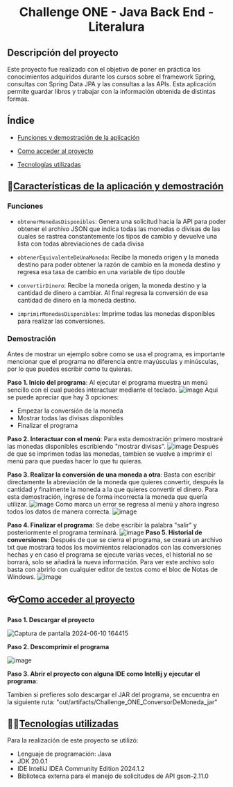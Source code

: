 <div align="center">
    <h1>Challenge ONE - Java Back End - Literalura</h1>
</div>


 ## Descripción del proyecto
Este proyecto fue realizado con el objetivo de poner en práctica los conocimientos adquiridos durante los cursos sobre el framework Spring, consultas con Spring Data JPA y las consultas a las APIs. 
Esta aplicación permite guardar libros y trabajar con la información obtenida de distintas formas.


 ## Índice
 
 * [Funciones y demostración de la aplicación](#Funciones-y-demostración-de-la-aplicación)
 
 * [Como acceder al proyecto](#Como-acceder-al-proyecto)
 
 * [Tecnologías utilizadas](#Tecnologías-utilizadas)
 

## :hammer:[Características de la aplicación y demostración](#Características-de-la-aplicación-y-demostración)
### Funciones
* `obtenerMonedasDisponibles`: Genera una solicitud hacia la API para poder obtener el archivo JSON que indica todas las monedas o divisas de las cuales se rastrea constantemente los tipos de cambio y devuelve una lista con todas abreviaciones de cada divisa

* `obtenerEquivalenteDeUnaMoneda`: Recibe la moneda origen y la moneda destino para poder obtener la razón de cambio en la moneda destino y regresa esa tasa de cambio en una variable de tipo double

* `convertirDinero`: Recibe la moneda origen, la moneda destino y la cantidad de dinero a cambiar. Al final regresa la conversión de esa cantidad de dinero en la moneda destino.

* `imprimirMonedasDisponibles`: Imprime todas las monedas disponibles para realizar las conversiones.

### Demostración
Antes de mostrar un ejemplo sobre como se usa el programa, es importante mencionar que el programa no diferencia entre mayúsculas y minúsculas, por lo que puedes escribir como tu quieras.

**Paso 1. Inicio del programa**: Al ejecutar el programa muestra un menú sencillo con el cual puedes interactuar mediante el teclado.
![image](https://github.com/RickSiphone/Challenge_ONE-ConversorDeMoneda/assets/156386884/5a58a431-57c7-42df-b2be-fc5deda4c1b0)
Aqui se puede apreciar que hay 3 opciones: 
 + Empezar la conversión de la moneda
 + Mostrar todas las divisas disponibles
 + Finalizar el programa

**Paso 2. Interactuar con el menú**: Para esta demostración primero mostraré las monedas disponibles escribiendo "mostrar divisas".
![image](https://github.com/RickSiphone/Challenge_ONE-ConversorDeMoneda/assets/156386884/743544f2-2f95-438e-90f3-280e2e01966d)
Después de que se imprimen todas las monedas, tambien se vuelve a imprimir el menú para que puedas hacer lo que tu quieras.

**Paso 3. Realizar la conversión de una moneda a otra**: Basta con escribir directamente la abreviación de la moneda que quieres convertir, después la cantidad y finalmente la moneda a la que quieres convertir el dinero.
Para esta demostración, ingrese de forma incorrecta la moneda que quería utilizar.
![image](https://github.com/RickSiphone/Challenge_ONE-ConversorDeMoneda/assets/156386884/d47ba666-a732-4feb-87a1-8be2648814a8)
Como marca un error se regresa al menú y ahora ingreso todos los datos de manera correcta.
![image](https://github.com/RickSiphone/Challenge_ONE-ConversorDeMoneda/assets/156386884/7a776d2b-966e-4035-88c9-ae0c1359c954)

**Paso 4. Finalizar el programa**: Se debe escribir la palabra "salir" y posteriormente el programa terminará.
![image](https://github.com/RickSiphone/Challenge_ONE-ConversorDeMoneda/assets/156386884/0df01c8e-3946-408f-992e-e30b7741c759)
**Paso 5. Historial de conversiones**: Después de que se cierra el programa, se creará un archivo txt que mostrará todos los movimientos relacionados con las conversiones hechas y en caso el programa se ejecute varías veces, el historial no se borrará, solo se añadirá la nueva información.
Para ver este archivo solo basta con abrirlo con cualquier editor de textos como el bloc de Notas de Windows.
![image](https://github.com/RickSiphone/Challenge_ONE-ConversorDeMoneda/assets/156386884/0bfc812e-4e71-4b54-b654-57bf02e3c3c4)

## 👓[Como acceder al proyecto](#Como-acceder-al-proyecto)

**Paso 1. Descargar el proyecto**

![Captura de pantalla 2024-06-10 164415](https://github.com/RickSiphone/Challenge_ONE-ConversorDeMoneda/assets/156386884/e312adcf-9072-4565-9db4-56c6fb49ef0b)

**Paso 2. Descomprimir el programa**

![image](https://github.com/RickSiphone/Challenge_ONE-ConversorDeMoneda/assets/156386884/30a554f5-e4fc-48de-add7-31c8dd69ce87)

**Paso 3. Abrir el proyecto con alguna IDE como Intellij y ejecutar el programa**: 

Tambien si prefieres solo descargar el JAR del programa, se encuentra en la siguiente ruta: "out/artifacts/Challenge_ONE_ConversorDeMoneda_jar"


## 🧑‍💻[Tecnologías utilizadas](#Tecnologías-utilizadas)

Para la realización de este proyecto se utilizó:
* Lenguaje de programación: Java
* JDK 20.0.1
* IDE IntelliJ IDEA Community Edition 2024.1.2
* Biblioteca externa para el manejo de solicitudes de API gson-2.11.0
